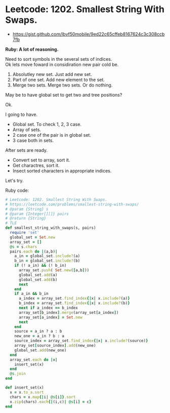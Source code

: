 # Leetcode: 1202. Smallest String With Swaps.

- https://gist.github.com/lbvf50mobile/9ed22c65cffeb8167624c3c308ccb7fb

**Ruby: A lot of reasoning.**

Need to sort symbols in the several sets of indices.  
Ok lets move foward in considiration new pair cold be.

1. Absolutley new set. Just add new set.
2. Part of one set. Add new element to the set.
3. Merge two sets. Merge two sets. Or do nothing.

May be to have global set to get two and tree positions?

Ok.  

I going to have. 
- Global set. To check 1, 2, 3 case.
- Array of sets.
- 2 case one of the pair is in global set.
- 3 case both in sets.

After sets are ready.

- Convert set to array, sort it.
- Get charactres, sort it.
- Insect sorted characters in appropriate indices.

Let's try.
 
Ruby code:
```Ruby
# Leetcode: 1202. Smallest String With Swaps.
# https://leetcode.com/problems/smallest-string-with-swaps/
# @param {String} s
# @param {Integer[][]} pairs
# @return {String}
# TLE
def smallest_string_with_swaps(s, pairs)
  require 'set'
  global_set = Set.new
  array_set = []
  @s = s.chars
  pairs.each do |(a,b)|
    a_in = global_set.include?(a)
    b_in = global_set.include?(b)
    if (! a_in) && (! b_in)
      array_set.push( Set.new([a,b]))
      global_set.add(a)
      global_set.add(b)
      next
    end
    if a_in && b_in
      a_index = array_set.find_index{|x| x.include?(a)}
      b_index = array_set.find_index{|x| x.include?(b)}
      next if a_index == b_index
      array_set[b_index].merge(array_set[a_index])
      array_set[a_index] = Set.new
      next
    end
    source = a_in ? a : b
    new_one = a_in ? b : a
    source_index = array_set.find_index{|x| x.include?(source)}
    array_set[source_index].add(new_one)
    global_set.add(new_one)
  end
  array_set.each do |x|
    insert_set(x)
  end
  @s.join
end

def insert_set(x)
  x = x.to_a.sort
  chars = x.map{|i| @s[i]}.sort
  x.zip(chars).each{|(i,c)| @s[i] = c}
end

```

